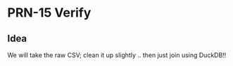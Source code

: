 # PRN-15 Verify

## Idea

We will take the raw CSV; clean it up slightly .. then just join using DuckDB!!



